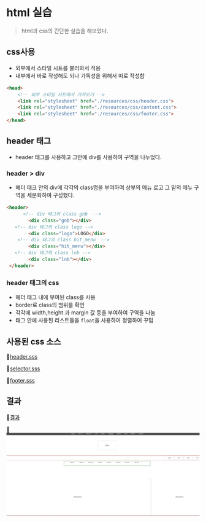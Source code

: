 # html 실습
> html과 css의 간단한 실습을 해보았다.


## css사용
  * 외부에서 스타일 시트를 불러와서 적용
  * 내부에서 바로 작성해도 되나 가독성을 위해서 따로 작성함
```html
<head>
    <!-- 외부 스타일 시트에서 가져오기 -->
    <link rel="stylesheet" href="./resources/css/header.css">
    <link rel="stylesheet" href="./resources/css/content.css">
    <link rel="stylesheet" href="./resources/css/footer.css">
</head>
```

## header 태그
* header 태그를 사용하고 그안에 div를 사용하여 구역을 나누었다.
### header > div
* 헤더 태크 안의 div에 각각의 class명을 부여하여 상부의 메뉴 로고 그 밑의 메뉴 구역을 세분화하여 구성했다.
```html
<header>
      <!-- div 태그의 class gnb  -->
        <div class="gnb"></div>
   <!-- div 태그의 class logo -->
        <div class="logo">LOGO</div>
    <!-- div 태그의 class hit_menu  -->
        <div class="hit_menu"></div>
   <!-- div 태그의 class lnb -->
        <div class="lnb"></div>
 </header>
```
### header 태그의 css
* 헤더 태그 내에 부여된 class를 사용
* border로 class의 범위를 확인
* 각각에 width,height 과 margin 값 등을 부여하여 구역을 나눔
* 태그 안에 사용된 리스트들을 `float`을 사용하여 정렬하여 꾸밈
  
## 사용된 css 소스
🔗[header.sss](./source/resources/css/header.css)

🔗[selector.sss](./source/resources/css/selector.sss)


🔗[footer.sss](./source/resources/css/footer.sss)


## 결과

🔗[결과](http://127.0.0.1:5501/source/2023_01_25_1.html)

🔗![결과](./image/css결과.jpg)